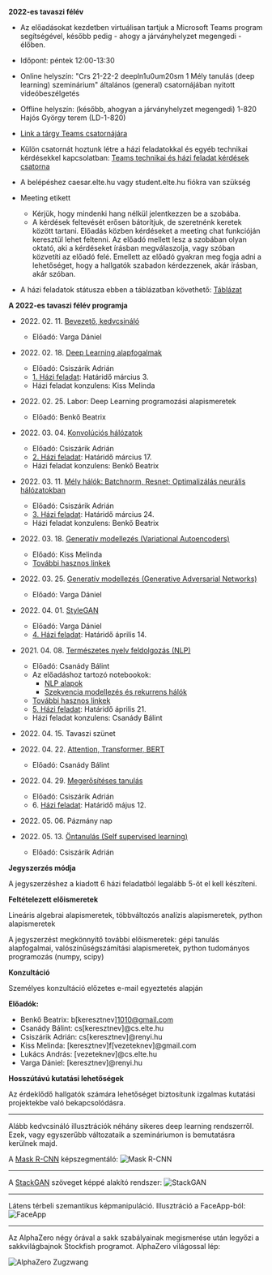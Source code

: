 **2022-es tavaszi félév**

- Az előadásokat kezdetben virtuálisan tartjuk a Microsoft Teams program segítségével, később pedig - ahogy a járványhelyzet megengedi - élőben.
- Időpont: péntek 12:00-13:30 
- Online helyszín: "Crs 21-22-2 deepln1u0um20sm 1 Mély tanulás (deep learning) szeminárium" általános (general) csatornájában nyitott videóbeszélgetés
- Offline helyszín: (később, ahogyan a járványhelyzet megengedi) 1-820 Hajós György terem (LD-1-820)
- [Link a tárgy Teams csatornájára](https://bit.ly/3sA3zjI)
- Külön csatornát hoztunk létre a házi feladatokkal és egyéb technikai kérdésekkel kapcsolatban: [Teams technikai és házi feladat kérdések csatorna](https://bit.ly/3BcDawa)

- A belépéshez caesar.elte.hu vagy student.elte.hu fiókra van szükség
- Meeting etikett
    + Kérjük, hogy mindenki hang nélkül jelentkezzen be a szobába.
    + A kérdések feltevését erősen bátorítjuk, de szeretnénk keretek között tartani. Előadás közben kérdéseket a meeting chat funkcióján keresztül lehet feltenni. Az előadó mellett lesz a szobában olyan oktató, aki a kérdéseket írásban megválaszolja, vagy szóban közvetíti az előadó felé. Emellett az előadó gyakran meg fogja adni a lehetőséget, hogy a hallgatók szabadon kérdezzenek, akár írásban, akár szóban.

- A házi feladatok státusza ebben a táblázatban követhető: [Táblázat](https://bit.ly/3gDgUCl)

**A 2022-es tavaszi félév programja**


- 2022\. 02\. 11\. [Bevezető, kedvcsináló](docs/elte-deeplearning-starter-2021.pdf)
    + Előadó: Varga Dániel


- 2022\. 02\. 18\. [Deep Learning alapfogalmak](docs/dl2021_nn_bevezeto.pdf)
    + Előadó: Csiszárik Adrián
    + [1\. Házi feladat](https://colab.research.google.com/drive/10a_O1RO3OZ3i6Jj_O8w0XScYJQcyiAyf#scrollTo=Oefmx5K2WCPk): Határidő március 3.
    + Házi feladat konzulens: Kiss Melinda


- 2022\. 02\. 25\. Labor: Deep Learning programozási alapismeretek
    + Előadó: Benkő Beatrix

- 2022\. 03\. 04\. [Konvolúciós hálózatok](docs/dl2020_cnn.pdf)
    + Előadó: Csiszárik Adrián
    + [2\. Házi feladat](https://colab.research.google.com/drive/1LK-KFuyAiW39O1NX0YR8cvd8x5fr6nSp#scrollTo=-Oyd2Yyk94V7): Határidő március 17.
    + Házi feladat konzulens: Benkő Beatrix


- 2022\. 03\. 11\. [Mély hálók: Batchnorm, Resnet; Optimalizálás neurális hálózatokban](docs/dl2020_deep_nets.pdf)
    + Előadó: Csiszárik Adrián
    + [3\. Házi feladat](https://colab.research.google.com/drive/1QgppKeLY_eL2JgHxy5Bl_uYfn1ucK9Ey): Határidő március 24.
    + Házi feladat konzulens: Benkő Beatrix


- 2022\. 03\. 18\. [Generatív modellezés (Variational Autoencoders)](docs/dl2020_vae.pdf)
    + Előadó: Kiss Melinda
    + [További hasznos linkek](docs/dl2020_vae_links.md)


- 2022\. 03\. 25\. [Generatív modellezés (Generative Adversarial Networks)](docs/dl2020_gan_links.md)
    + Előadó: Varga Dániel


- 2022\. 04\. 01\. [StyleGAN](https://users.renyi.hu/~daniel/stylegan-szeminarium-2020.pdf)
    + Előadó: Varga Dániel
    + [4\. Házi feladat](https://colab.research.google.com/drive/1OxRHEfaZvqC_CkbSFctTzjrCLrh_JsHE): Határidő április 14.


- 2021\. 04\. 08\. [Természetes nyelv feldolgozás (NLP)](https://colab.research.google.com/drive/1cfy30mNHtAbhkvae4s3uyajbpGHz3uiL)
    + Előadó: Csanády Bálint
    + Az előadáshoz tartozó notebookok:
        - [NLP alapok](https://colab.research.google.com/drive/1sGLCeaeRX8IaCYoXDDNGuK0cLbti6A7f?usp=sharing)
        - [Szekvencia modellezés és rekurrens hálók](https://colab.research.google.com/drive/1jrRmTq_hLjhOGAjQVxRGzyrnr-pwj84A?usp=sharing)
    + [További hasznos linkek](docs/dl2020_nlp_links.md)
    + [5\. Házi feladat](https://colab.research.google.com/drive/1zacR9YfA1NXt6wIXVWO8hGqdQcrqIzVE?usp=sharing): Határidő április 21.
    + Házi feladat konzulens: Csanády Bálint


- 2022\. 04\. 15\. Tavaszi szünet


- 2022\. 04\. 22\. [Attention, Transformer, BERT](docs/dl2020_attention_links.md)
    + Előadó: Csanády Bálint


- 2022\. 04\. 29\. [Megerősítéses tanulás](docs/dl2021_rl.pdf)
    + Előadó: Csiszárik Adrián
    + 6\. [Házi feladat](https://colab.research.google.com/drive/1wkXMJRDBq3a8HO4ggeS88MHr1T_1IO_M?usp=sharing): Határidő május 12.


- 2022\. 05\. 06\. Pázmány nap


- 2022\. 05\. 13\. [Öntanulás (Self supervised learning)](https://lilianweng.github.io/lil-log/2019/11/10/self-supervised-learning.html)
    + Előadó: Csiszárik Adrián

**Jegyszerzés módja**

A jegyszerzéshez a kiadott 6 házi feladatból legalább 5-öt el kell készíteni.

**Feltételezett előismeretek**

Lineáris algebrai alapismeretek, többváltozós analízis alapismeretek, python alapismeretek

A jegyszerzést megkönnyítő további előismeretek: gépi tanulás alapfogalmai, valószínűségszámítási alapismeretek, python tudományos programozás (numpy, scipy)


**Konzultáció**

Személyes konzultáció előzetes e-mail egyeztetés alapján


**Előadók:**
* Benkő Beatrix: b[keresztnev]1010@gmail.com
* Csanády Bálint: cs[keresztnev]@cs.elte.hu
* Csiszárik Adrián: cs[keresztnev]@renyi.hu
* Kiss Melinda: [keresztnev]f[vezeteknev]@gmail.com
* Lukács András: [vezeteknev]@cs.elte.hu
* Varga Dániel: [keresztnev]@renyi.hu


**Hosszútávú kutatási lehetőségek**

Az érdeklődő hallgatók számára lehetőséget biztosítunk
izgalmas kutatási projektekbe való bekapcsolódásra.

---

Alább kedvcsináló illusztrációk néhány sikeres deep learning rendszerről. Ezek, vagy egyszerűbb változataik a szemináriumon is bemutatásra kerülnek majd.

A [Mask R-CNN](https://github.com/matterport/Mask_RCNN) képszegmentáló:
![Mask R-CNN](pics/mask-r-cnn-1.jpg "Mask R-CNN")

---

A [StackGAN](https://github.com/hanzhanggit/StackGAN) szöveget képpé alakító rendszer:
![StackGAN](pics/stackgan.jpg "StackGAN")

---

Látens térbeli szemantikus képmanipuláció. Illusztráció a FaceApp-ból:
![FaceApp](pics/faceapp.jpg "FaceApp")

---

Az AlphaZero négy órával a sakk szabályainak megismerése után legyőzi a sakkvilágbajnok Stockfish programot. AlphaZero világossal lép:

![AlphaZero Zugzwang](pics/alphazero-zugzwang.jpg "AlphaZero Zugzwang")
